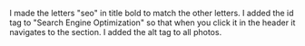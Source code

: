 I made the letters "seo" in title bold to match the other letters.
I added the id tag to "Search Engine Optimization" so that when you click it in the header it navigates to the section.
I added the  alt tag to all photos.